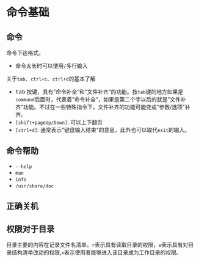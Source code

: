 # 命令基础

## 命令

命令下达格式。
- 命令太长时可以使用`/`多行输入

关于`tab`、`ctrl+c`、`ctrl+d`的基本了解
- <kbd>tab</kbd> 按键，具有“命令补全“和”文件补齐“的功能。按`tab`键的地方如果是`command`后面时，代表着”命令补全“，如果是第二个字以后的就是”文件补齐“功能。不过在一些特殊指令下，文件补齐的功能可能变成”参数/选项"补齐。
- `[shift+pageUp/Down]`: 可以上下翻页
- `[ctrl+d]`: 通常表示"键盘输入结束"的意思，此外也可以取代`exit`的输入。

## 命令帮助

- `--help`
- `man`
- `info`
- `/usr/share/doc`

## 正确关机

## 权限对于目录

目录主要的内容在记录文件名清单。`r`表示具有读取目录的权限，`w`表示具有对目录结构清单改动的权限,`x`表示使用者能够进入该目录成为工作目录的权限。